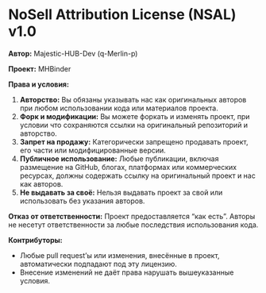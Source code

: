 # NoSell Attribution License (NSAL) v1.0

**Автор:** Majestic-HUB-Dev (q-Merlin-p)

**Проект:** MHBinder

**Права и условия:**

1. **Авторство:** Вы обязаны указывать нас как оригинальных авторов при любом использовании кода или материалов проекта.
2. **Форк и модификации:** Вы можете форкать и изменять проект, при условии что сохраняются ссылки на оригинальный репозиторий и авторство.
3. **Запрет на продажу:** Категорически запрещено продавать проект, его части или модифицированные версии.
4. **Публичное использование:** Любые публикации, включая размещение на GitHub, блогах, платформах или коммерческих ресурсах, должны содержать ссылку на оригинальный проект и нас как авторов.
5. **Не выдавать за своё:** Нельзя выдавать проект за свой или использовать без указания авторов.

**Отказ от ответственности:**
Проект предоставляется “как есть”. Авторы не несетут ответственности за любые последствия использования кода.

**Контрибуторы:**

* Любые pull request’ы или изменения, внесённые в проект, автоматически подпадают под эту лицензию.
* Внесение изменений не даёт права нарушать вышеуказанные условия.
